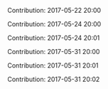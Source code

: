 Contribution: 2017-05-22 20:00

Contribution: 2017-05-24 20:00

Contribution: 2017-05-24 20:01

Contribution: 2017-05-31 20:00

Contribution: 2017-05-31 20:01

Contribution: 2017-05-31 20:02

